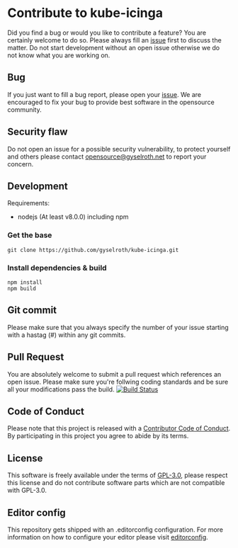 # Contribute to kube-icinga
Did you find a bug or would you like to contribute a feature? You are certainly welcome to do so.
Please always fill an [issue](https://github.com/gyselroth/kube-icinga/issues/new) first to discuss the matter.
Do not start development without an open issue otherwise we do not know what you are working on. 

## Bug
If you just want to fill a bug report, please open your [issue](https://github.com/gyselroth/kube-icinga/issues/new).
We are encouraged to fix your bug to provide best software in the opensource community.

## Security flaw
Do not open an issue for a possible security vulnerability, to protect yourself and others please contact <opensource@gyselroth.net>
to report your concern.

## Development

Requirements:
* nodejs (At least v8.0.0) including npm 

### Get the base
```
git clone https://github.com/gyselroth/kube-icinga.git
```

### Install dependencies & build
```
npm install
npm build
```

## Git commit 
Please make sure that you always specify the number of your issue starting with a hastag (#) within any git commits.

## Pull Request
You are absolutely welcome to submit a pull request which references an open issue. Please make sure you're follwing coding standards 
and be sure all your modifications pass the build.
[![Build Status](https://travis-ci.org/gyselroth/kube-icinga.svg)](https://travis-ci.org/gyselroth/kube-icinga)

## Code of Conduct
Please note that this project is released with a [Contributor Code of Conduct](https://github.com/gyselroth/kube-icinga/blob/master/CODE_OF_CONDUCT.md). By participating in this project you agree to abide by its terms.

## License
This software is freely available under the terms of [GPL-3.0](https://github.com/gyselroth/kube-icinga/blob/master/LICENSE), please respect this license
and do not contribute software parts which are not compatible with GPL-3.0.

## Editor config
This repository gets shipped with an .editorconfig configuration. For more information on how to configure your editor please visit [editorconfig](https://github.com/editorconfig).
